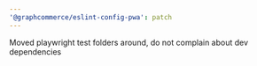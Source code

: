 ```yaml
---
'@graphcommerce/eslint-config-pwa': patch
---
```


Moved playwright test folders around, do not complain about dev dependencies
